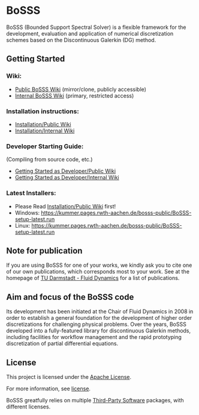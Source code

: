 # BoSSS

BoSSS (Bounded Support Spectral Solver) is a flexible framework for the development, evaluation and 
application of numerical discretization schemes based on the Discontinuous Galerkin (DG) method.




## Getting Started

### Wiki:
- [Public BoSSS Wiki](https://git.rwth-aachen.de/kummer/bosss-public/-/wikis/home) (mirror/clone, publicly accessible)
- [Internal BoSSS Wiki](https://git.rwth-aachen.de/bosss1/experimental/-/wikis/home) (primary, restricted access)

### Installation instructions:
- [Installation/Public Wiki](https://git.rwth-aachen.de/kummer/bosss-public/-/wikis/Getting-Started/Installation-and-Testing)
- [Installation/Internal Wiki](https://git.rwth-aachen.de/bosss1/experimental/-/wikis/Getting-Started/Installation-and-Testing)

### Developer Starting Guide:
(Compiling from source code, etc.)
- [Getting Started as Developer/Public Wiki](https://git.rwth-aachen.de/kummer/bosss-public/-/wikis/Getting-Started/Working-with-BoSSS-as-a-Developer)
- [Getting Started as Developer/Internal Wiki](https://git.rwth-aachen.de/bosss1/experimental/-/wikis/Getting-Started/Working-with-BoSSS-as-a-Developer)

### Latest Installers:
- Please Read [Installation/Public Wiki](https://git.rwth-aachen.de/kummer/bosss-public/-/wikis/Getting-Started/Installation-and-Testing) first!
- Windows: https://kummer.pages.rwth-aachen.de/bosss-public/BoSSS-setup-latest.run
- Linux: https://kummer.pages.rwth-aachen.de/bosss-public/BoSSS-setup-latest.run

## Note for publication

If you are using BoSSS for one of your works, 
we kindly ask you to cite one of our own publications, which corresponds most to your work. 
See at the homepage of 
[TU Darmstadt - Fluid Dynamics](https://www.fdy.tu-darmstadt.de/fdyresearch/bossscode/bosss_publications/publications.en.jsp)
for a list of publications.  

## Aim and focus of the BoSSS code

Its development has been initiated at the Chair of Fluid Dynamics in 2008 in order to establish a general foundation for the
development of higher order discretizations for challenging physical problems. Over the years, BoSSS developed
into a fully-featured library for discontinuous Galerkin methods, including facilities for workflow management and
the rapid prototyping discretization of partial differential equations.



## License

This project is licensed under the [Apache License](http://www.apache.org/licenses/LICENSE-2.0).

For more information, see [license](LICENSE.md).

BoSSS greatfully relies on multiple [Third-Party Software](doc/licenses/Overview.md) packages, with different licenses.

